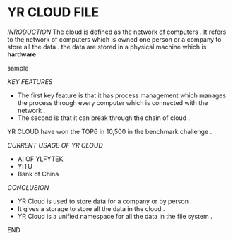 ﻿# YR CLOUD FILE
*INRODUCTION*
The cloud is defined as the network of computers . It refers to the network of computers which is owned one person or a company to store all the data . the data are stored in a physical machine which is **hardware**

sample

*KEY FEATURES*

 - The first key feature is that it has process management which manages the process through every computer which is connected with the network .
 - The second is that it can break through the chain of cloud .

YR CLOUD have won the TOP6 in 10,500 in the benchmark challenge .

*CURRENT USAGE OF YR CLOUD* 

 - AI OF YLFYTEK
 - YITU
 - Bank of China

 
*CONCLUSION*

 - YR Cloud is used to store data for a company or by person .
 - It gives a storage to store all the data in the cloud .
 - YR Cloud is a unified namespace for all the data in the file system .

END

 
 


